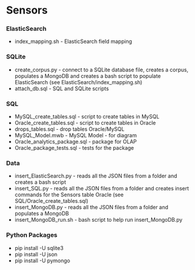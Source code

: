 # Sensors

### ElasticSearch
* index_mapping.sh - ElasticSearch field mapping

### SQLite 
* create_corpus.py - connect to a SQLite database file, creates a corpus, populates a MongoDB and creates a bash script to populate ElasticSearch (see ElasticSearch/index_mapping.sh)
* attach_db.sql - SQL and SQLite scripts

### SQL
* MySQL_create_tables.sql - script to create tables in MySQL
* Oracle_create_tables.sql - script to create tables in Oracle
* drops_tables.sql - drop tables Oracle/MySQL
* MySQL_Model.mwb - MySQL Model - for diagram
* Oracle_analytics_package.sql - package for OLAP
* Oracle_package_tests.sql - tests for the package

### Data
* insert_ElasticSearch.py - reads all the JSON files from a folder and creates a bash script 
* insert_SQL.py - reads all the JSON files from a folder and creates insert commands for the Sensors table Oracle (see SQL/Oracle_create_tables.sql)
* insert_MongoDB.py - reads all the JSON files from a folder and populates a MongoDB
* insert_MongoDB_run.sh - bash script to help run insert_MongoDB.py 

### Python Packages
* pip install -U sqlite3
* pip install -U json
* pip install -U pymongo

